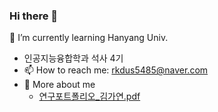 ### Hi there 👋

<!--
**rkdus5485/rkdus5485** is a ✨ _special_ ✨ repository because its `README.md` (this file) appears on your GitHub profile.

Here are some ideas to get you started:

- 🔭 I’m currently working on ...
- 🌱 I’m currently learning ...
- 👯 I’m looking to collaborate on ...
- 🤔 I’m looking for help with ...
- 💬 Ask me about ...
- 📫 How to reach me: ...
- 😄 Pronouns: ...
- ⚡ Fun fact: ...
-->
🌱 I’m currently learning Hanyang Univ.
  - 인공지능융합학과 석사 4기
- 📫 How to reach me: rkdus5485@naver.com
- 🤔 More about me
  - [연구포트폴리오_김가연.pdf](https://github.com/rkdus5485/rkdus5485/files/9945383/_.pdf)
